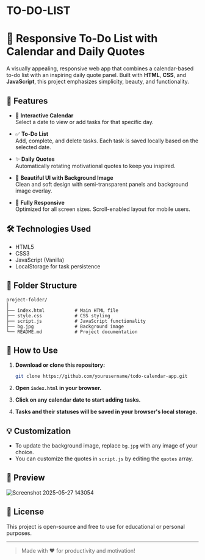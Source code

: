 # TO-DO-LIST
# 🌟 Responsive To-Do List with Calendar and Daily Quotes

A visually appealing, responsive web app that combines a calendar-based to-do list with an inspiring daily quote panel. Built with **HTML**, **CSS**, and **JavaScript**, this project emphasizes simplicity, beauty, and functionality.

## 🚀 Features

- 📅 **Interactive Calendar**  
  Select a date to view or add tasks for that specific day.

- ✅ **To-Do List**  
  Add, complete, and delete tasks. Each task is saved locally based on the selected date.

- ✨ **Daily Quotes**  
  Automatically rotating motivational quotes to keep you inspired.

- 🎨 **Beautiful UI with Background Image**  
  Clean and soft design with semi-transparent panels and background image overlay.

- 📱 **Fully Responsive**  
  Optimized for all screen sizes. Scroll-enabled layout for mobile users.

## 🛠️ Technologies Used

- HTML5  
- CSS3  
- JavaScript (Vanilla)
- LocalStorage for task persistence

## 📂 Folder Structure

```
project-folder/
│
├── index.html           # Main HTML file
├── style.css            # CSS styling
├── script.js            # JavaScript functionality
├── bg.jpg               # Background image
└── README.md            # Project documentation
```

## 🧩 How to Use

1. **Download or clone this repository:**
   ```bash
   git clone https://github.com/yourusername/todo-calendar-app.git
   ```

2. **Open `index.html` in your browser.**

3. **Click on any calendar date to start adding tasks.**

4. **Tasks and their statuses will be saved in your browser's local storage.**

## 💡 Customization

- To update the background image, replace `bg.jpg` with any image of your choice.
- You can customize the quotes in `script.js` by editing the `quotes` array.

## 📸 Preview

![Screenshot 2025-05-27 143054](https://github.com/user-attachments/assets/322a710c-273e-4c3d-a48a-9d81645480e7)


## 📜 License

This project is open-source and free to use for educational or personal purposes.

---

> Made with ❤️ for productivity and motivation!
